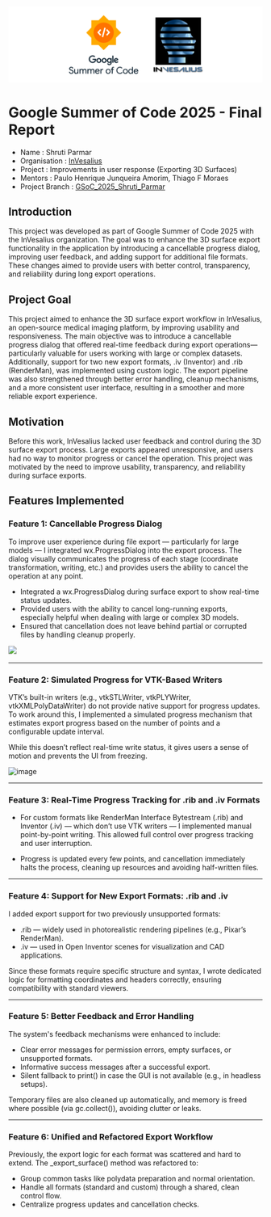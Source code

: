 ![Alt text](https://github.com/shrutiparmar2003/Google-Summer-of-Code-2025-Final-Report/blob/main/images/top%20img.png)
# Google Summer of Code 2025 - Final Report
- Name : Shruti Parmar
- Organisation : [InVesalius](https://invesalius.github.io/)
- Project : Improvements in user response (Exporting 3D Surfaces)
- Mentors : Paulo Henrique Junqueira Amorim, Thiago F Moraes
- Project Branch : [GSoC_2025_Shruti_Parmar](https://github.com/shrutiparmar2003/Improvements-in-user-response-loading-and-saving-files-/tree/feature/issue-991-progress-bar)
## Introduction
This project was developed as part of Google Summer of Code 2025 with the InVesalius organization. The goal was to enhance the 3D surface export functionality in the application by introducing a cancellable progress dialog, improving user feedback, and adding support for additional file formats. These changes aimed to provide users with better control, transparency, and reliability during long export operations.

## Project Goal
This project aimed to enhance the 3D surface export workflow in InVesalius, an open-source medical imaging platform, by improving usability and responsiveness. The main objective was to introduce a cancellable progress dialog that offered real-time feedback during export operations—particularly valuable for users working with large or complex datasets. Additionally, support for two new export formats, .iv (Inventor) and .rib (RenderMan), was implemented using custom logic. The export pipeline was also strengthened through better error handling, cleanup mechanisms, and a more consistent user interface, resulting in a smoother and more reliable export experience.

## Motivation
Before this work, InVesalius lacked user feedback and control during the 3D surface export process. Large exports appeared unresponsive, and users had no way to monitor progress or cancel the operation. This project was motivated by the need to improve usability, transparency, and reliability during surface exports.

## Features Implemented
### Feature 1: Cancellable Progress Dialog
To improve user experience during file export — particularly for large models — I integrated wx.ProgressDialog into the export process. The dialog visually communicates the progress of each stage (coordinate transformation, writing, etc.) and provides users the ability to cancel the operation at any point.
- Integrated a wx.ProgressDialog during surface export to show real-time status updates.
- Provided users with the ability to cancel long-running exports, especially helpful when dealing with large or complex 3D models.
- Ensured that cancellation does not leave behind partial or corrupted files by handling cleanup properly.

<img src="https://github.com/user-attachments/assets/d749b0d3-0116-43ff-92d6-82260d9460f3" width="500"/>




---  

### Feature 2: Simulated Progress for VTK-Based Writers
VTK’s built-in writers (e.g., vtkSTLWriter, vtkPLYWriter, vtkXMLPolyDataWriter) do not provide native support for progress updates. To work around this, I implemented a simulated progress mechanism that estimates export progress based on the number of points and a configurable update interval.

While this doesn’t reflect real-time write status, it gives users a sense of motion and prevents the UI from freezing.

![image](https://github.com/user-attachments/assets/64361cf4-8085-475b-9ae7-5856d32fe0ee)



---  

### Feature 3: Real-Time Progress Tracking for .rib and .iv Formats
- For custom formats like RenderMan Interface Bytestream (.rib) and Inventor (.iv) — which don’t use VTK writers — I implemented manual point-by-point writing. This allowed full control over progress tracking and user interruption.

- Progress is updated every few points, and cancellation immediately halts the process, cleaning up resources and avoiding half-written files.
  
---  

### Feature 4: Support for New Export Formats: .rib and .iv
I added export support for two previously unsupported formats:
- .rib — widely used in photorealistic rendering pipelines (e.g., Pixar’s RenderMan).
- .iv — used in Open Inventor scenes for visualization and CAD applications.

Since these formats require specific structure and syntax, I wrote dedicated logic for formatting coordinates and headers correctly, ensuring compatibility with standard viewers.

---  

### Feature 5: Better Feedback and Error Handling
The system's feedback mechanisms were enhanced to include:
- Clear error messages for permission errors, empty surfaces, or unsupported formats.
- Informative success messages after a successful export.
- Silent fallback to print() in case the GUI is not available (e.g., in headless setups).

Temporary files are also cleaned up automatically, and memory is freed where possible (via gc.collect()), avoiding clutter or leaks.

---  

### Feature 6: Unified and Refactored Export Workflow
Previously, the export logic for each format was scattered and hard to extend. The _export_surface() method was refactored to:

- Group common tasks like polydata preparation and normal orientation.
- Handle all formats (standard and custom) through a shared, clean control flow.
- Centralize progress updates and cancellation checks.


